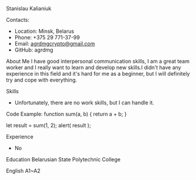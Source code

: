 Stanislau Kalianiuk

Contacts:
* Location: Minsk, Belarus
* Phone: +375 29 771-37-99
* Email: agrdmgcrypto@gmail.com
* GitHub: agrdmg

About Me
I have good interpersonal communication skills, I am a great team worker and I really want to learn and develop new skills.I didn't have any experience in this field and it's hard for me as a beginner, but I will definitely try and cope with everything.

Skills
* Unfortunately, there are no work skills, but I can handle it.

Code Example:
function sum(a, b) {
  return a + b;
}

let result = sum(1, 2);
alert( result );

Experience
- No

Education
Belarusian State Polytechnic College

English
A1~A2
